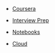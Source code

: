* [Coursera](/docs/coursera/README.md)

* [Interview Prep](/docs/dl-ml-interview/README.md)

* [Notebooks](/docs/notebooks/README.md)

* [Cloud](/docs/cloud/README.md)




